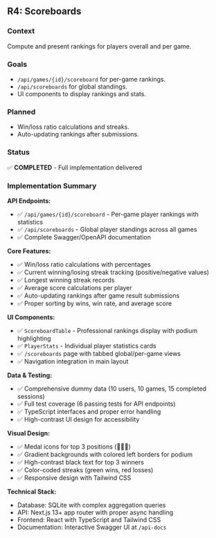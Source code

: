 ## R4: Scoreboards

### Context
Compute and present rankings for players overall and per game.

### Goals
- `/api/games/{id}/scoreboard` for per-game rankings.
- `/api/scoreboards` for global standings.
- UI components to display rankings and stats.

### Planned
- Win/loss ratio calculations and streaks.
- Auto-updating rankings after submissions.

### Status
✅ **COMPLETED** - Full implementation delivered

### Implementation Summary

**API Endpoints:**
- ✅ `/api/games/{id}/scoreboard` - Per-game player rankings with statistics
- ✅ `/api/scoreboards` - Global player standings across all games
- ✅ Complete Swagger/OpenAPI documentation

**Core Features:**
- ✅ Win/loss ratio calculations with percentages
- ✅ Current winning/losing streak tracking (positive/negative values)  
- ✅ Longest winning streak records
- ✅ Average score calculations per player
- ✅ Auto-updating rankings after game result submissions
- ✅ Proper sorting by wins, win rate, and average score

**UI Components:**
- ✅ `ScoreboardTable` - Professional rankings display with podium highlighting
- ✅ `PlayerStats` - Individual player statistics cards
- ✅ `/scoreboards` page with tabbed global/per-game views
- ✅ Navigation integration in main layout

**Data & Testing:**
- ✅ Comprehensive dummy data (10 users, 10 games, 15 completed sessions)
- ✅ Full test coverage (6 passing tests for API endpoints)
- ✅ TypeScript interfaces and proper error handling
- ✅ High-contrast UI design for accessibility

**Visual Design:**
- ✅ Medal icons for top 3 positions (🥇🥈🥉)
- ✅ Gradient backgrounds with colored left borders for podium
- ✅ High-contrast black text for top 3 winners
- ✅ Color-coded streaks (green wins, red losses)
- ✅ Responsive design with Tailwind CSS

**Technical Stack:**
- Database: SQLite with complex aggregation queries
- API: Next.js 13+ app router with proper async handling
- Frontend: React with TypeScript and Tailwind CSS
- Documentation: Interactive Swagger UI at `/api-docs`
